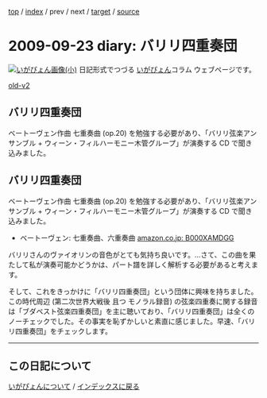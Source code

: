 [top](https://igapyon.github.io/diary/) 
 / [index](https://igapyon.github.io/diary/2009/index.html) 
 / prev 
 / next 
 / [target](https://igapyon.github.io/diary/2009/ig090923.html) 
 / [source](https://github.com/igapyon/diary/blob/gh-pages/2009/ig090923.html.src.md) 

2009-09-23 diary: バリリ四重奏団
=====================================================================================================
[![いがぴょん画像(小)](https://igapyon.github.io/diary/images/iga200306s.jpg "いがぴょん")](https://igapyon.github.io/diary/memo/memoigapyon.html) 日記形式でつづる [いがぴょん](https://igapyon.github.io/diary/memo/memoigapyon.html)コラム ウェブページです。

[old-v2](ig090923-orig.html)

## バリリ四重奏団

ベートーヴェン作曲 七重奏曲 (op.20) を勉強する必要があり、「バリリ弦楽アンサンブル + ウィーン・フィルハーモニー木管グループ」が演奏する CD で聞き込みました。


## バリリ四重奏団

ベートーヴェン作曲 七重奏曲 (op.20) を勉強する必要があり、「バリリ弦楽アンサンブル + ウィーン・フィルハーモニー木管グループ」が演奏する
CD で聞き込みました。

* ベートーヴェン: 七重奏曲、六重奏曲
  [amazon.co.jp: B000XAMDGG](http://www.amazon.co.jp/exec/obidos/ASIN/B000XAMDGG/igapyondiary-22)

バリリさんのヴァイオリンの音色がとても気持ち良いです。…さて、この曲を果たして私が演奏可能かどうかは、パート譜を詳しく解析する必要があると考えます。

そして、これをきっかけに「バリリ四重奏団」という団体に興味を持ちました。この時代周辺 (第二次世界大戦後 且つ モノラル録音) の弦楽四重奏に関する録音は「ブダペスト弦楽四重奏団」を主に聴いており、「バリリ四重奏団」は全くのノーチェックでした。その事実を恥ずかしいと素直に感じました。早速、「バリリ四重奏団」をチェックします。

----------------------------------------------------------------------------------------------------

## この日記について
[いがぴょんについて](https://igapyon.github.io/diary/memo/memoigapyon.html) / [インデックスに戻る](https://igapyon.github.io/diary/idxall.html)
